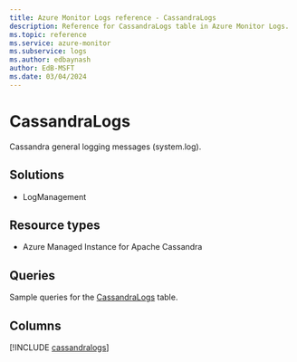 ```yaml
---
title: Azure Monitor Logs reference - CassandraLogs
description: Reference for CassandraLogs table in Azure Monitor Logs.
ms.topic: reference
ms.service: azure-monitor
ms.subservice: logs
ms.author: edbaynash
author: EdB-MSFT
ms.date: 03/04/2024
---
```


# CassandraLogs

Cassandra general logging messages (system.log).


## Solutions

- LogManagement

## Resource types

- Azure Managed Instance for Apache Cassandra

## Queries

 Sample queries for the [CassandraLogs](/azure/azure-monitor/reference/queries/cassandralogs) table.


## Columns
  
[!INCLUDE [cassandralogs](.././tables/includes/cassandralogs-include.md)]
